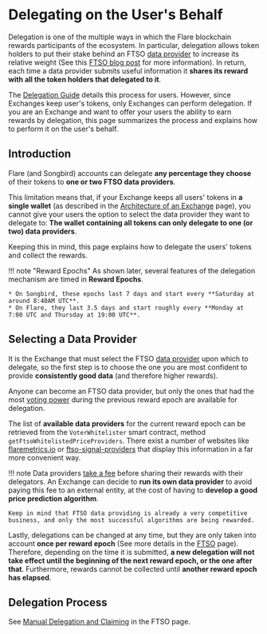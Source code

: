 # Delegating on the User's Behalf

Delegation is one of the multiple ways in which the Flare blockchain rewards participants of the ecosystem.
In particular, delegation allows token holders to put their stake behind an FTSO [data provider](glossary.md#data_provider) to increase its relative weight (See this [FTSO blog post](https://flare.xyz/ftso-a-breakdown/) for more information).
In return, each time a data provider submits useful information it **shares its reward with all the token holders that delegated to it**.

The [Delegation Guide](../user/delegation/index.md) details this process for users.
However, since Exchanges keep user's tokens, only Exchanges can perform delegation.
If you are an Exchange and want to offer your users the ability to earn rewards by delegation, this page summarizes the process and explains how to perform it on the user's behalf.

## Introduction

Flare (and Songbird) accounts can delegate **any percentage they choose** of their tokens to **one or two FTSO data providers**.

This limitation means that, if your Exchange keeps all users' tokens in **a single wallet** (as described in the [Architecture of an Exchange](./architecture.md) page), you cannot give your users the option to select the data provider they want to delegate to: **The wallet containing all tokens can only delegate to one (or two) data providers**.

Keeping this in mind, this page explains how to delegate the users' tokens and collect the rewards.

!!! note "Reward Epochs"
    As shown later, several features of the delegation mechanism are timed in **Reward Epochs**.

    * On Songbird, these epochs last 7 days and start every **Saturday at around 8:40AM UTC**.
    * On Flare, they last 3.5 days and start roughly every **Monday at 7:00 UTC and Thursday at 19:00 UTC**.

## Selecting a Data Provider

It is the Exchange that must select the FTSO [data provider](glossary.md#data_provider) upon which to delegate, so the first step is to choose the one you are most confident to provide **consistently good data** (and therefore higher rewards).

Anyone can become an FTSO data provider, but only the ones that had the most [voting power](glossary.md#voting-power) during the previous reward epoch are available for delegation.

The list of **available data providers** for the current reward epoch can be retrieved from the `VoterWhitelister` smart contract, method `getFtsoWhitelistedPriceProviders`.
There exist a number of websites like [flaremetrics.io](https://flaremetrics.io/ftso) or [ftso-signal-providers](https://github.com/TowoLabs/ftso-signal-providers) that display this information in a far more convenient way.

!!! note
    Data providers [take a fee](../tech/ftso.md#rewards) before sharing their rewards with their delegators.
    An Exchange can decide to **run its own data provider** to avoid paying this fee to an external entity, at the cost of having to **develop a good price prediction algorithm**.

    Keep in mind that FTSO data providing is already a very competitive business, and only the most successful algorithms are being rewarded.

Lastly, delegations can be changed at any time, but they are only taken into account **once per reward epoch** (See more details in the [FTSO](../tech/ftso.md#vote-power) page).
Therefore, depending on the time it is submitted, **a new delegation will not take effect until the beginning of the next reward epoch, or the one after that**.
Furthermore, rewards cannot be collected until **another reward epoch has elapsed**.

## Delegation Process

See [Manual Delegation and Claiming](../tech/ftso.md#manual-delegation-and-claiming) in the FTSO page.
